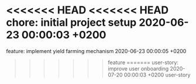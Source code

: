 <<<<<<< HEAD
<<<<<<< HEAD
chore: initial project setup 2020-06-23 00:00:03 +0200
=======
feature: implement yield farming mechanism 2020-06-23 00:00:05 +0200
>>>>>>> feature
=======
user-story: improve user onboarding 2020-07-20 00:00:03 +0200
>>>>>>> user-story
